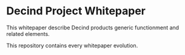 # Decind Project Whitepaper

This whitepaper describe Decind products generic functionment and related
elements.

This repository contains every whitepaper evolution.